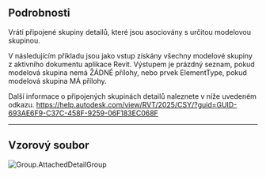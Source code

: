 ## Podrobnosti
Vrátí připojené skupiny detailů, které jsou asociovány s určitou modelovou skupinou.

V následujícím příkladu jsou jako vstup získány všechny modelové skupiny z aktivního dokumentu aplikace Revit. Výstupem je prázdný seznam, pokud modelová skupina nemá ŽÁDNÉ přílohy, nebo prvek ElementType, pokud modelová skupina MÁ přílohy.

Další informace o připojených skupinách detailů naleznete v níže uvedeném odkazu.
https://help.autodesk.com/view/RVT/2025/CSY/?guid=GUID-693AE6F9-C37C-458F-9259-06F183EC068F

___
## Vzorový soubor

![Group.AttachedDetailGroup](./Revit.Elements.Group.AttachedDetailGroup_img.jpg)
